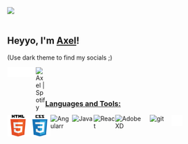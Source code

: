 

<img src="https://user-images.githubusercontent.com/57770054/116561113-6244a400-a8d8-11eb-855c-dee769538729.png">
<br/>
<br/>

## Heyyo, I'm <a href="https://my-portfolio-axel-a.web.app" target="_blank">Axel</a>!
(Use dark theme to find my socials ;)

<a href="https://my-portfolio-axel-a.web.app" target="_blank"><img align="left" alt="aakarsh.me" width="22px" src="https://github.com/Aakarsh-B/trying-repos/blob/master/www.svg" /></a>

<a href="https://www.linkedin.com/in/axel-aranibar-942767198/" target="_blank"><img align="left" alt="Axel | LinkedIn" width="22px" src="https://github.com/Aakarsh-B/trying-repos/blob/master/linkedin.svg" />

<a href="https://www.instagram.com/axel_aranibar/?hl=es-la" target="_blank"><img align="left" alt="Axel | Instagram" width="22px" src="https://github.com/Aakarsh-B/trying-repos/blob/master/insta.svg" />

<a href="https://open.spotify.com/user/axelaranibar3" target="_blank"><img align="left" alt="Axel | Spotify" width="22px" src="https://user-images.githubusercontent.com/57770054/116562794-da5f9980-a8d9-11eb-8dc3-727f9402fce6.png" />
  
<br />
<br />
<br />
  
### Languages and Tools:


<a href="https://www.w3.org/html/" target="_blank"><img align="left" alt="HTML5" width="50px" src="https://raw.githubusercontent.com/github/explore/80688e429a7d4ef2fca1e82350fe8e3517d3494d/topics/html/html.png" /></a>

<a href="https://www.w3schools.com/css/" target="_blank"><img align="left" alt="CSS3" width="50px" src="https://raw.githubusercontent.com/github/explore/80688e429a7d4ef2fca1e82350fe8e3517d3494d/topics/css/css.png" /></a>

<a href="https://angular.io" target="_blank"> <img align="left" alt="Angularr" width="50px" src="https://user-images.githubusercontent.com/57770054/116563464-6d98cf00-a8da-11eb-935e-99669935917e.png"/> </a>

<a href="https://www.java.com/es/" target="_blank"> <img align="left" alt="Java" width="50px" src="https://user-images.githubusercontent.com/57770054/116563681-9faa3100-a8da-11eb-8f9b-498f54c84dad.png"/> </a>

<a href="https://es.reactjs.org" target="_blank"> <img align="left" alt="React" width="50px" src="https://user-images.githubusercontent.com/57770054/116564046-00d20480-a8db-11eb-8c33-5f506e24d60f.png"/> </a>

<a href="https://www.adobe.com/la/products/xd.html" target="_blank"> <img align="left" alt="Adobe XD" width="80px" src="https://e7.pngegg.com/pngimages/718/7/png-clipart-user-interface-design-figma-computer-software-user-experience-design-web-design-user-interface-design.png"/> </a>

<a href="https://git-scm.com/" target="_blank"> <img align="left" alt="git" width="50px" src="https://www.vectorlogo.zone/logos/git-scm/git-scm-icon.svg"/> </a>
<img align="left" alt="GitHub" width="26px" src="https://github.com/Aakarsh-B/trying-repos/blob/master/github.svg" />
<br />
<br />

